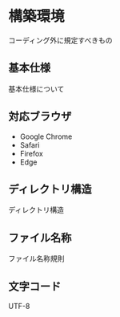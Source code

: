 # 構築環境

コーディング外に規定すべきもの

## 基本仕様

基本仕様について

## 対応ブラウザ

- Google Chrome
- Safari
- Firefox
- Edge

## ディレクトリ構造

ディレクトリ構造

## ファイル名称

ファイル名称規則

## 文字コード

UTF-8
